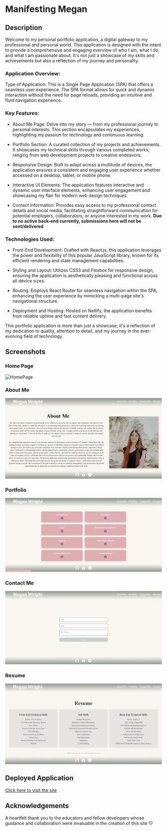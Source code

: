 # Manifesting Megan

## Description

Welcome to my personal portfolio application, a digital gateway to my professional and personal world. This application is designed with the intent to provide a comprehensive and engaging overview of who I am, what I do, and what I am passionate about. It's not just a showcase of my skills and achievements but also a reflection of my journey and personality.

### Application Overview:
Type of Application: This is a Single Page Application (SPA) that offers a seamless user experience. The SPA format allows for quick and dynamic interaction without the need for page reloads, providing an intuitive and fluid navigation experience.

### Key Features:

- About Me Page: Delve into my story — from my professional journey to personal interests. This section encapsulates my experiences, highlighting my passion for technology and continuous learning.

- Portfolio Section: A curated collection of my projects and achievements. It showcases my technical skills through various completed works, ranging from web development projects to creative endeavors.

- Responsive Design: Built to adapt across a multitude of devices, the application ensures a consistent and engaging user experience whether accessed on a desktop, tablet, or mobile phone.

- Interactive UI Elements: The application features interactive and dynamic user interface elements, enhancing user engagement and showcasing my flair for modern web design techniques.

- Contact Information: Provides easy access to my professional contact details and social media, facilitating straightforward communication for potential employers, collaborators, or anyone interested in my work. **Due to no active back-end currently, submissions here will not be sent/delivered**

### Technologies Used:
- Front-End Development: Crafted with React.js, this application leverages the power and flexibility of this popular JavaScript library, known for its efficient rendering and state management capabilities.

- Styling and Layout: Utilizes CSS3 and Flexbox for responsive design, ensuring the application is aesthetically pleasing and functional across all device sizes.

- Routing: Employs React Router for seamless navigation within the SPA, enhancing the user experience by mimicking a multi-page site's navigational structure.

- Deployment and Hosting: Hosted on Netlify, the application benefits from reliable uptime and fast content delivery.


This portfolio application is more than just a showcase; it's a reflection of my dedication to quality, attention to detail, and my journey in the ever-evolving field of technology.

## Screenshots

### Home Page
![HomePage](./public/homePage.gif)

### About Me
![About Me](./public/aboutMe.png)

### Portfolio
![Portfolio](./public/projects.png)

### Contact Me
![Contact Me](./public/contactMe.png)

### Resume
![Resume](./public/resume.png)

## Deployed Application

[Click here to visit the site](https://main--ubiquitous-cassata-7e5f6e.netlify.app/)

## Acknowledgements

A heartfelt thank you to the educators and fellow developers whose guidance and collaboration were invaluable in the creation of this site ♡



